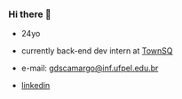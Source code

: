 ### Hi there 👋
- 24yo

- currently back-end dev intern at [TownSQ](https://townsq.com.br/)
- e-mail: gdscamargo@inf.ufpel.edu.br

- [linkedin](https://www.linkedin.com/in/guilhermedscamargo/)
